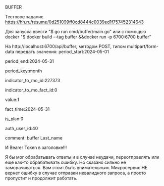 BUFFER

Тестовое задание. https://hh.ru/resume/0d251099ff0cd8444c0039ed1f757452314643

Для запуска ввести "$ go run cmd/buffer/main.go" или с помощью docker "$ docker build --tag buffer &&docker run -p 6700:6700 buffer"

На http://localhost:6700/api/buffer, методом POST, типом multipart/form-data передать значения:
period_start:2024-05-01

period_end:2024-05-31

period_key:month

indicator_to_mo_id:227373

indicator_to_mo_fact_id:0

value:1

fact_time:2024-05-31

is_plan:0

auth_user_id:40

comment: buffer Last_name

И Bearer Token в заголовке!!!

Я бы мог обрабатывать ответы и в случае неудачи, переотправлять или еще как-то обрабатывать ошибку. Но сказано сильно не заморачиваться. Вам стоит быть внимательным. Микросервис НЕ вернет ошибку в случае отправки невалидного запроса, а просто пропустит и продолжит работать.